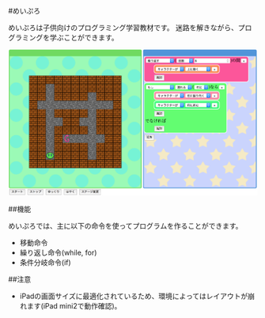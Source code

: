 #めいぷろ

めいぷろは子供向けのプログラミング学習教材です。
迷路を解きながら、プログラミングを学ぶことができます。

![meipro](./images/meipro.png)

##機能

めいぷろでは、主に以下の命令を使ってプログラムを作ることができます。

* 移動命令
* 繰り返し命令(while, for)
* 条件分岐命令(if)

##注意

* iPadの画面サイズに最適化されているため、環境によってはレイアウトが崩れます(iPad mini2で動作確認)。
